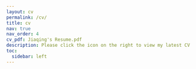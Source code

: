 ```yaml
---
layout: cv
permalink: /cv/
title: cv
nav: true
nav_order: 4
cv_pdf: Jiaqing's Resume.pdf
description: Please click the icon on the right to view my latest CV
toc:
  sidebar: left
---
```

